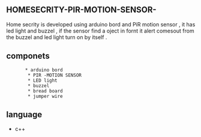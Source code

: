 ## HOMESECRITY-PIR-MOTION-SENSOR-
<P> Home secrity  is developed using arduino bord and PiR motion sensor , it has led light and buzzel , if the sensor find a oject  in fornt it  alert comesout from the buzzel and  led light turn on by itself .</p>

## componets 
           * arduino bord
            * PIR -MOTION SENSOR
            * LED light
            * buzzel 
            * bread board
            * jumper wire
            
            
## language  
 * c++

